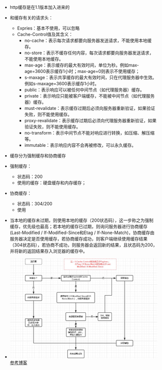 - http缓存是在1.1版本加入进来的
- 和缓存有关的请求头：
	- Expries：基本不使用，可以忽略
	- Cache-Control值及其含义：
		- no-cache：表示每次请求都要向服务器发送请求，不能使用本地缓存。
		- no-store：表示不缓存任何内容，每次请求都要向服务器发送请求，不能使用本地缓存。
		- max-age：表示缓存的最大有效时间，单位为秒。例如max-age=3600表示缓存1小时；max-age=0则表示不使用缓存；
		- s-maxage：表示共享缓存的最大有效时间，只在代理服务器中生效。例如s-maxage=3600表示缓存1小时。
		- public：表示响应可以被任何中间节点（如代理服务器）缓存。
		- private：表示响应只能被客户端缓存，不能被中间节点（如代理服务器）缓存。
		- must-revalidate：表示缓存过期后必须向服务器重新验证，如果验证失败，则不能使用缓存。
		- proxy-revalidate：表示缓存过期后必须向代理服务器重新验证，如果验证失败，则不能使用缓存。
		- no-transform：表示中间节点不能对响应进行转换，如压缩、解压缩等。
		- immutable：表示响应内容不会再被修改，可以永久缓存。

- 缓存分为强制缓存和协商缓存
- 强制缓存：
	- 状态码：200
	- 使用的缓存：硬盘缓存和内存缓存；
- 协商缓存：
	- 状态码：304/200
	- 使用
- 当本地的缓存未过期，则使用本地的缓存（200状态码），这一步称之为强制缓存，优先级也最高；若本地的缓存已过期，则询问服务器进行协商缓存(Last-Modified / If-Modified-Since和Etag / If-None-Match)，协商缓存由服务器决定是否使用缓存，若协商缓存成功，则客户端继续使用缓存结果（304状态码），若协商不成功，则服务器会返回新的结果，且状态码为200，并将新的返回结果存入浏览器的缓存中。
- ![图片](../../asset/Pastedimage20230825114850.png)
[参考博客](https://juejin.cn/post/6844903593275817998)